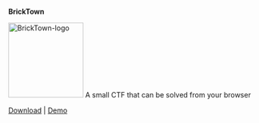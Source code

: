 **BrickTown**   
   
<img src="https://sechow.com/bricktown/favicon.png" alt="BrickTown-logo" height="150"/>
A small CTF that can be solved from your browser   
   
[Download](https://github.com/Abhi-M/bricktown/archive/master.zip) | [Demo](https://exploitme.info/bricktown/)
